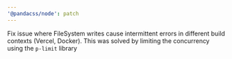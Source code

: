```yaml
---
'@pandacss/node': patch
---
```


Fix issue where FileSystem writes cause intermittent errors in different build contexts (Vercel, Docker). This was
solved by limiting the concurrency using the `p-limit` library
